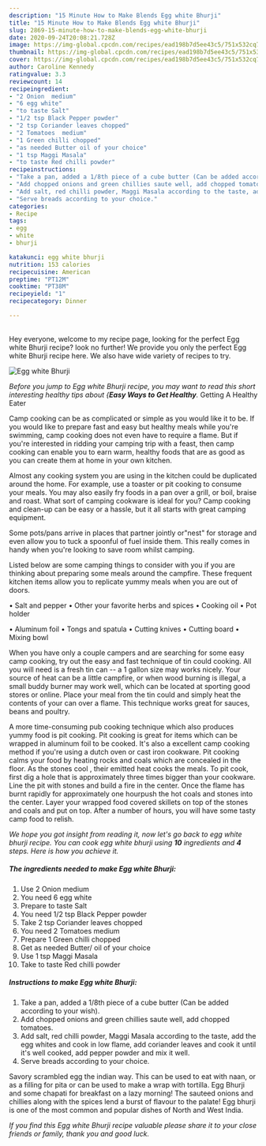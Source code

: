 ```yaml
---
description: "15 Minute How to Make Blends Egg white Bhurji"
title: "15 Minute How to Make Blends Egg white Bhurji"
slug: 2869-15-minute-how-to-make-blends-egg-white-bhurji
date: 2020-09-24T20:08:21.728Z
image: https://img-global.cpcdn.com/recipes/ead198b7d5ee43c5/751x532cq70/egg-white-bhurji-recipe-main-photo.jpg
thumbnail: https://img-global.cpcdn.com/recipes/ead198b7d5ee43c5/751x532cq70/egg-white-bhurji-recipe-main-photo.jpg
cover: https://img-global.cpcdn.com/recipes/ead198b7d5ee43c5/751x532cq70/egg-white-bhurji-recipe-main-photo.jpg
author: Caroline Kennedy
ratingvalue: 3.3
reviewcount: 14
recipeingredient:
- "2 Onion  medium"
- "6 egg white"
- "to taste Salt"
- "1/2 tsp Black Pepper powder"
- "2 tsp Coriander leaves chopped"
- "2 Tomatoes  medium"
- "1 Green chilli chopped"
- "as needed Butter oil of your choice"
- "1 tsp Maggi Masala"
- "to taste Red chilli powder"
recipeinstructions:
- "Take a pan, added a 1/8th piece of a cube butter (Can be added according to your wish)."
- "Add chopped onions and green chillies saute well, add chopped tomatoes."
- "Add salt, red chilli powder, Maggi Masala according to the taste, add the egg whites and cook in low flame, add coriander leaves and cook it until it&#39;s well cooked, add pepper powder and mix it well."
- "Serve breads according to your choice."
categories:
- Recipe
tags:
- egg
- white
- bhurji

katakunci: egg white bhurji 
nutrition: 153 calories
recipecuisine: American
preptime: "PT12M"
cooktime: "PT38M"
recipeyield: "1"
recipecategory: Dinner

---
```

<br>
Hey everyone, welcome to my recipe page, looking for the perfect Egg white Bhurji recipe? look no further! We provide you only the perfect Egg white Bhurji recipe here. We also have wide variety of recipes to try.
<br>


![Egg white Bhurji](https://img-global.cpcdn.com/recipes/ead198b7d5ee43c5/751x532cq70/egg-white-bhurji-recipe-main-photo.jpg)

<i>Before you jump to Egg white Bhurji recipe, you may want to read this short interesting healthy tips about {<strong>Easy Ways to Get Healthy</strong>.</i>
Getting A Healthy Eater

    
Camp cooking can be as complicated or simple as you would like it to be. If you would like to prepare fast and easy but healthy meals while you're swimming, camp cooking does not even have to require a flame. But if you're interested in ridding your camping trip with a feast, then camp cooking can enable you to earn warm, healthy foods that are as good as you can create them at home in your own kitchen.

 Almost any cooking system you are using in the kitchen could be duplicated around the home. For example, use a toaster or pit cooking to consume your meals. You may also easily fry foods in a pan over a grill, or boil, braise and roast. What sort of camping cookware is ideal for you? Camp cooking and clean-up can be easy or a hassle, but it all starts with great camping equipment.

Some pots/pans arrive in places that partner jointly or"nest" for storage and even allow you to tuck a spoonful of fuel inside them. This really comes in handy when you're looking to save room whilst camping.

Listed below are some camping things to consider with you if you are thinking about preparing some meals around the campfire. These frequent kitchen items allow you to replicate yummy meals when you are out of doors.

• Salt and pepper
• Other your favorite herbs and spices
• Cooking oil
• Pot holder

• Aluminum foil
• Tongs and spatula
• Cutting knives
• Cutting board
• Mixing bowl


When you have only a couple campers and are searching for some easy camp cooking, try out the easy and fast technique of tin could cooking. All you will need is a fresh tin can -- a 1 gallon size may works nicely. Your source of heat can be a little campfire, or when wood burning is illegal, a small buddy burner may work well, which can be located at sporting good stores or online. Place your meal from the tin could and simply heat the contents of your can over a flame.  This technique works great for sauces, beans and poultry.

A more time-consuming pub cooking technique which also produces yummy food is pit cooking. Pit cooking is great for items which can be wrapped in aluminum foil to be cooked.  It's also a excellent camp cooking method if you're using a dutch oven or cast iron cookware. Pit cooking calms your food by heating rocks and coals which are concealed in the floor. As the stones cool , their emitted heat cooks the meals. To pit cook, first dig a hole that is approximately three times bigger than your cookware. Line the pit with stones and build a fire in the center. Once the flame has burnt rapidly for approximately one hourpush the hot coals and stones into the center. Layer your wrapped food covered skillets on top of the stones and coals and put on top. After a number of hours, you will have some tasty camp food to relish.


<i>We hope you got insight from reading it, now let's go back to egg white bhurji recipe. You can cook egg white bhurji using <strong>10</strong> ingredients and <strong>4</strong> steps. Here is how you achieve it.
</i>

##### The ingredients needed to make Egg white Bhurji:

1. Use 2 Onion  medium
1. You need 6 egg white
1. Prepare to taste Salt
1. You need 1/2 tsp Black Pepper powder
1. Take 2 tsp Coriander leaves chopped
1. You need 2 Tomatoes  medium
1. Prepare 1 Green chilli chopped
1. Get as needed Butter/ oil of your choice
1. Use 1 tsp Maggi Masala
1. Take to taste Red chilli powder


##### Instructions to make Egg white Bhurji:

1. Take a pan, added a 1/8th piece of a cube butter (Can be added according to your wish).
1. Add chopped onions and green chillies saute well, add chopped tomatoes.
1. Add salt, red chilli powder, Maggi Masala according to the taste, add the egg whites and cook in low flame, add coriander leaves and cook it until it&#39;s well cooked, add pepper powder and mix it well.
1. Serve breads according to your choice.


Savory scrambled egg the indian way. This can be used to eat with naan, or as a filling for pita or can be used to make a wrap with tortilla. Egg Bhurji and some chapati for breakfast on a lazy morning! The sauteed onions and chillies along with the spices lend a burst of flavour to the palate! Egg bhurji is one of the most common and popular dishes of North and West India. 

<i>If you find this Egg white Bhurji recipe valuable please share it to your close friends or family, thank you and good luck.</i>
